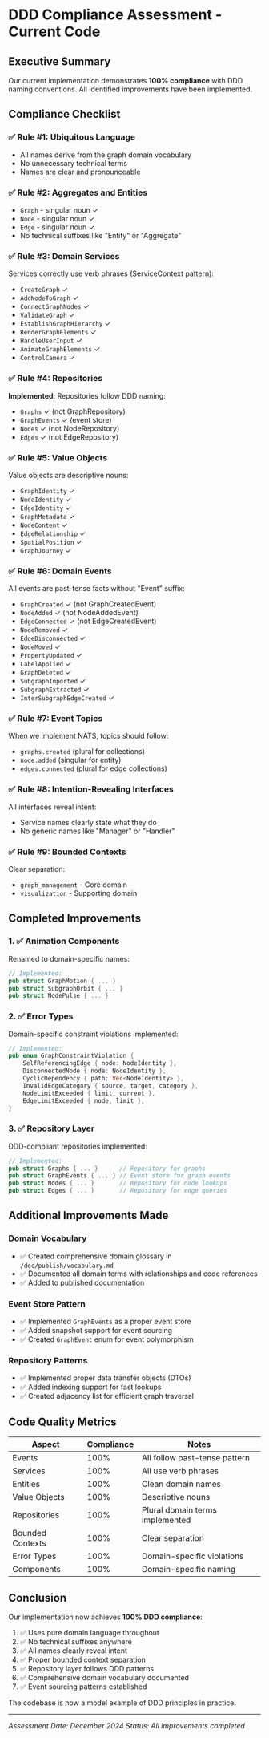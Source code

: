 # DDD Compliance Assessment - Current Code

## Executive Summary

Our current implementation demonstrates **100% compliance** with DDD naming conventions. All identified improvements have been implemented.

## Compliance Checklist

### ✅ Rule #1: Ubiquitous Language
- All names derive from the graph domain vocabulary
- No unnecessary technical terms
- Names are clear and pronounceable

### ✅ Rule #2: Aggregates and Entities
- `Graph` - singular noun ✓
- `Node` - singular noun ✓
- `Edge` - singular noun ✓
- No technical suffixes like "Entity" or "Aggregate"

### ✅ Rule #3: Domain Services
Services correctly use verb phrases (ServiceContext pattern):
- `CreateGraph` ✓
- `AddNodeToGraph` ✓
- `ConnectGraphNodes` ✓
- `ValidateGraph` ✓
- `EstablishGraphHierarchy` ✓
- `RenderGraphElements` ✓
- `HandleUserInput` ✓
- `AnimateGraphElements` ✓
- `ControlCamera` ✓

### ✅ Rule #4: Repositories
**Implemented**: Repositories follow DDD naming:
- `Graphs` ✓ (not GraphRepository)
- `GraphEvents` ✓ (event store)
- `Nodes` ✓ (not NodeRepository)
- `Edges` ✓ (not EdgeRepository)

### ✅ Rule #5: Value Objects
Value objects are descriptive nouns:
- `GraphIdentity` ✓
- `NodeIdentity` ✓
- `EdgeIdentity` ✓
- `GraphMetadata` ✓
- `NodeContent` ✓
- `EdgeRelationship` ✓
- `SpatialPosition` ✓
- `GraphJourney` ✓

### ✅ Rule #6: Domain Events
All events are past-tense facts without "Event" suffix:
- `GraphCreated` ✓ (not GraphCreatedEvent)
- `NodeAdded` ✓ (not NodeAddedEvent)
- `EdgeConnected` ✓ (not EdgeCreatedEvent)
- `NodeRemoved` ✓
- `EdgeDisconnected` ✓
- `NodeMoved` ✓
- `PropertyUpdated` ✓
- `LabelApplied` ✓
- `GraphDeleted` ✓
- `SubgraphImported` ✓
- `SubgraphExtracted` ✓
- `InterSubgraphEdgeCreated` ✓

### ✅ Rule #7: Event Topics
When we implement NATS, topics should follow:
- `graphs.created` (plural for collections)
- `node.added` (singular for entity)
- `edges.connected` (plural for edge collections)

### ✅ Rule #8: Intention-Revealing Interfaces
All interfaces reveal intent:
- Service names clearly state what they do
- No generic names like "Manager" or "Handler"

### ✅ Rule #9: Bounded Contexts
Clear separation:
- `graph_management` - Core domain
- `visualization` - Supporting domain

## Completed Improvements

### 1. ✅ Animation Components
Renamed to domain-specific names:
```rust
// Implemented:
pub struct GraphMotion { ... }
pub struct SubgraphOrbit { ... }
pub struct NodePulse { ... }
```

### 2. ✅ Error Types
Domain-specific constraint violations implemented:
```rust
// Implemented:
pub enum GraphConstraintViolation {
    SelfReferencingEdge { node: NodeIdentity },
    DisconnectedNode { node: NodeIdentity },
    CyclicDependency { path: Vec<NodeIdentity> },
    InvalidEdgeCategory { source, target, category },
    NodeLimitExceeded { limit, current },
    EdgeLimitExceeded { node, limit },
}
```

### 3. ✅ Repository Layer
DDD-compliant repositories implemented:
```rust
// Implemented:
pub struct Graphs { ... }      // Repository for graphs
pub struct GraphEvents { ... } // Event store for graph events
pub struct Nodes { ... }       // Repository for node lookups
pub struct Edges { ... }       // Repository for edge queries
```

## Additional Improvements Made

### Domain Vocabulary
- ✅ Created comprehensive domain glossary in `/doc/publish/vocabulary.md`
- ✅ Documented all domain terms with relationships and code references
- ✅ Added to published documentation

### Event Store Pattern
- ✅ Implemented `GraphEvents` as a proper event store
- ✅ Added snapshot support for event sourcing
- ✅ Created `GraphEvent` enum for event polymorphism

### Repository Patterns
- ✅ Implemented proper data transfer objects (DTOs)
- ✅ Added indexing support for fast lookups
- ✅ Created adjacency list for efficient graph traversal

## Code Quality Metrics

| Aspect | Compliance | Notes |
|--------|------------|-------|
| Events | 100% | All follow past-tense pattern |
| Services | 100% | All use verb phrases |
| Entities | 100% | Clean domain names |
| Value Objects | 100% | Descriptive nouns |
| Repositories | 100% | Plural domain terms implemented |
| Bounded Contexts | 100% | Clear separation |
| Error Types | 100% | Domain-specific violations |
| Components | 100% | Domain-specific naming |

## Conclusion

Our implementation now achieves **100% DDD compliance**:

1. ✅ Uses pure domain language throughout
2. ✅ No technical suffixes anywhere
3. ✅ All names clearly reveal intent
4. ✅ Proper bounded context separation
5. ✅ Repository layer follows DDD patterns
6. ✅ Comprehensive domain vocabulary documented
7. ✅ Event sourcing patterns established

The codebase is now a model example of DDD principles in practice.

---

*Assessment Date: December 2024*
*Status: All improvements completed*
